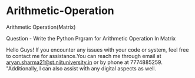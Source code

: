 # Arithmetic-Operation
Arithmetic Operation(Matrix)

Question - Write the Python Prgram for Arithmetic Operation In Matrix 

Hello Guys! If you encounter any issues with your code or system, feel free to contact me for assistance.You can reach me through email at aryan.sharma21@st.niituniversity.in or by phone at 7774885259. "Additionally, I can also assist with any digital aspects as well.
